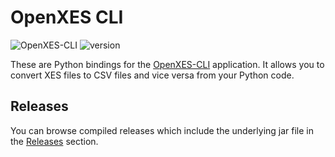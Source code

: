 # OpenXES CLI

![OpenXES-CLI](https://github.com/AutomatedProcessImprovement/openxes-cli-py/actions/workflows/build.yaml/badge.svg)
![version](https://img.shields.io/github/v/tag/AutomatedProcessImprovement/openxes-cli-py)

These are Python bindings for the [OpenXES-CLI](https://github.com/AutomatedProcessImprovement/openxes-cli) application. It allows you to convert XES files to CSV files and vice
versa from your Python code.

## Releases

You can browse compiled releases which include the underlying jar file in the [Releases](https://github.com/AutomatedProcessImprovement/openxes-cli-py/releases)
section.
